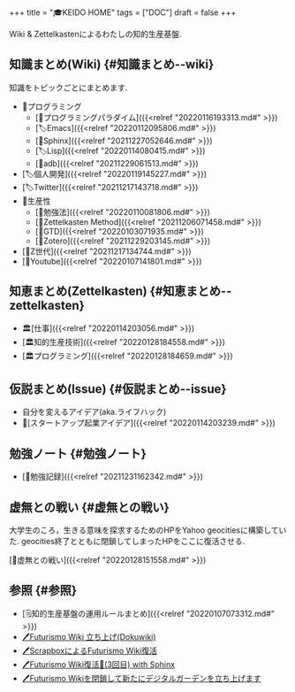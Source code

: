 +++
title = "🎓KEIDO HOME"
tags = ["DOC"]
draft = false
+++

Wiki & Zettelkastenによるわたしの知的生産基盤.


## 知識まとめ(Wiki) {#知識まとめ--wiki}

知識をトピックごとにまとめます.

-   📂プログラミング
    -   [📂プログラミングパラダイム]({{<relref "20220116193313.md#" >}})
    -   [🏷Emacs]({{<relref "20220112095806.md#" >}})
    -   [📝Sphinx]({{<relref "20211227052646.md#" >}})
    -   [🏷Lisp]({{<relref "20220114080415.md#" >}})
    -   [📝adb]({{<relref "20211229061513.md#" >}})
-   [🏷個人開発]({{<relref "20220119145227.md#" >}})
-   [🏷Twitter]({{<relref "20211217143718.md#" >}})
-   📂生産性
    -   [📝勉強法]({{<relref "20220110081806.md#" >}})
    -   [📝Zettelkasten Method]({{<relref "20211206071458.md#" >}})
    -   [📝GTD]({{<relref "20220103071935.md#" >}})
    -   [📝Zotero]({{<relref "20211229203145.md#" >}})
-   [📝Z世代]({{<relref "20211217134744.md#" >}})
-   [📝Youtube]({{<relref "20220107141801.md#" >}})


## 知恵まとめ(Zettelkasten) {#知恵まとめ--zettelkasten}

-   🏛[仕事]({{<relref "20220114203056.md#" >}})
-   [🏛知的生産技術]({{<relref "20220128184558.md#" >}})
-   [🏛プログラミング]({{<relref "20220128184659.md#" >}})


## 仮説まとめ(Issue) {#仮説まとめ--issue}

-   自分を変えるアイデア(aka.ライフハック)
-   🔬[スタートアップ起業アイデア]({{<relref "20220114203239.md#" >}})


## 勉強ノート {#勉強ノート}

-   [📁勉強記録]({{<relref "20211231162342.md#" >}})


## 虚無との戦い {#虚無との戦い}

大学生のころ，生きる意味を探求するためのHPをYahoo geocitiesに構築していた.
geocities終了とともに閉鎖してしまったHPをここに復活させる.

[📂虚無との戦い]({{<relref "20220128151558.md#" >}})


## 参照 {#参照}

-   [🗒知的生産基盤の運用ルールまとめ]({{<relref "20220107073312.md#" >}})
-   [🖊Futurismo Wiki 立ち上げ(Dokuwiki)](https://futurismo.biz/archives/2500/)
-   [🖊ScrapboxによるFuturismo Wiki復活](https://futurismo.biz/archives/6912/)
-   [🖊Futurismo Wiki復活🎉(3回目) with Sphinx](https://futurismo.biz/restart-futurismo-wiki-3th-2021/)
-   [🖊Futurismo Wikiを閉鎖して新たにデジタルガーデンを立ち上げます](https://futurismo.biz/close-futurismo-wiki-3th-2022/)
